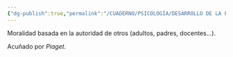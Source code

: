 ```yaml
---
{"dg-publish":true,"permalink":"/CUADERNO/PSICOLOGÍA/DESARROLLO DE LA PERSONALIDAD/Moralidad heterónoma/"}
---
```


Moralidad basada en la autoridad de otros (adultos, padres, docentes...).

Acuñado por *Piaget*.
